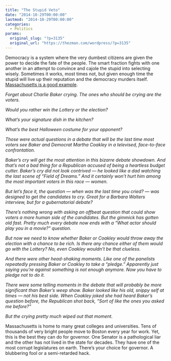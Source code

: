 ```yaml
---
title: "The Stupid Veto"
date: "2014-10-29T00:00:00"
lastmod: "2014-10-29T00:00:00"
categories:
  - Politics
params:
  original_slug: "?p=3135"
  original_url: "https://thezman.com/wordpress/?p=3135"
---
```


Democracy is a system where the very dumbest citizens are given the
power to decide the fate of the people. The smart fraction fights with
one another in an attempt to convince and cajole the stupid into
selecting wisely. Sometimes it works, most times not, but given enough
time the stupid will live up their reputation and the democracy murders
itself. <a
href="http://www.bostonherald.com/news_opinion/columnists/joe_battenfeld/2014/10/battenfeld_fluffy_debate_finale_was_a_crying_shame"
rel="noopener" target="_blank">Massachusetts is a good example</a>.

*Forget about Charlie Baker crying. The ones who should be crying are
the voters.*

*Would you rather win the Lottery or the election?*

*What’s your signature dish in the kitchen?*

*What’s the best Halloween costume for your opponent?*

*Those were actual questions in a debate that will be the last time most
voters see Baker and Democrat Martha Coakley in a televised,
face-to-face confrontation.*

*Baker’s cry will get the most attention in this bizarre debate
showdown. And that’s not a bad thing for a Republican accused of being a
heartless budget cutter. Baker’s cry did not look contrived — he looked
like a dad watching the last scene of “Field of Dreams.” And it
certainly won’t hurt him among the most important voters in this race —
women.*

*But let’s face it, the question — when was the last time you cried? —
was designed to get the candidates to cry. Great for a Barbara Walters
interview, but for a gubernatorial debate?*

*There’s nothing wrong with asking an offbeat question that could show
voters a more human side of the candidates. But the gimmick has gotten
old fast. Pretty much every debate now ends with a “What actor should
play you in a movie?” question.*

*But now we need to know whether Baker or Coakley would throw away the
election with a chance to be rich. Is there any chance either of them
would go with the Lottery? No, even Coakley wouldn’t be that clueless.*

*And there were other head-shaking moments. Like one of the panelists
repeatedly pressing Baker or Coakley to take a “pledge.” Apparently just
saying you’re against something is not enough anymore. Now you have to
pledge not to do it.*

*There were some telling moments in the debate that will probably be
more significant than Baker’s weep show. Baker looked like his old,
snippy self at times — not his best side. When Coakley joked she had
heard Baker’s question before, the Republican shot back, “Sort of like
the ones you asked me before?”*

*But the crying pretty much wiped out that moment.*

Massachusetts is home to many great colleges and universities. Tens of
thousands of very bright people move to Boston every year for work. Yet,
this is the best they can do for governor. One Senator is a pathological
liar and the other has not lived in the state for decades. They have one
of the most corrupt legislatures on earth. There’s your choice for
governor. A blubbering fool or a semi-retarded hack.
